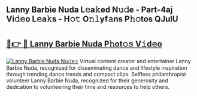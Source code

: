 ## Lanny Barbie Nuda L𝚎a𝚔ed N𝚞𝚍e - Part-4aj Vi𝚍𝚎o L𝚎a𝚔s - H𝚘𝚝 O𝚗𝚕yf𝚊ns P𝚑𝚘tos QJulU

# <h2><a href="http://kf0eamv.oniu.top/?m=Lanny+Barbie+Nuda">🔗👉 🔴 Lanny Barbie Nuda P𝚑ot𝚘𝚜 V𝚒d𝚎o</a></h2>

[![Lanny Barbie Nuda Nu𝚍e𝚜](https://i.imgur.com/0qMVB7G.gif)](http://kf0eamv.oniu.top/?m=Lanny+Barbie+Nuda)
Virtual content creator and entertainer Lanny Barbie Nuda, recognized for disseminating dance and lifestyle inspiration through trending dance trends and compact clips. Selfless philanthropist volunteer Lanny Barbie Nuda, recognized for their generosity and dedication to volunteering their time and resources to help others.  

